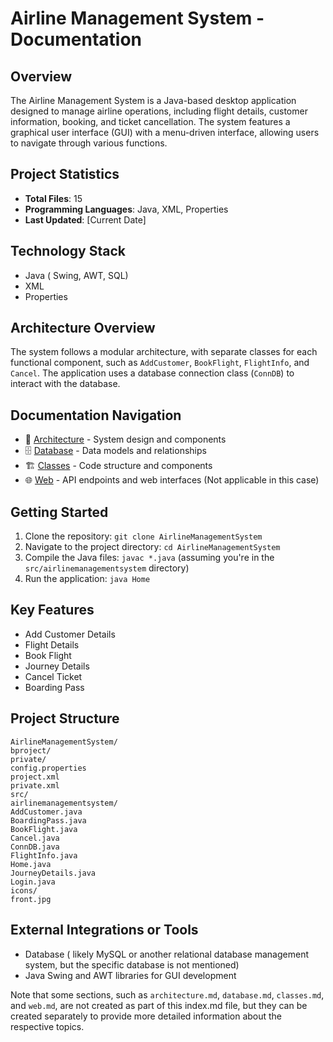 # Airline Management System - Documentation

## Overview
The Airline Management System is a Java-based desktop application designed to manage airline operations, including flight details, customer information, booking, and ticket cancellation. The system features a graphical user interface (GUI) with a menu-driven interface, allowing users to navigate through various functions.

## Project Statistics
- **Total Files**: 15
- **Programming Languages**: Java, XML, Properties
- **Last Updated**: [Current Date]

## Technology Stack
- Java ( Swing, AWT, SQL)
- XML
- Properties

## Architecture Overview
The system follows a modular architecture, with separate classes for each functional component, such as `AddCustomer`, `BookFlight`, `FlightInfo`, and `Cancel`. The application uses a database connection class (`ConnDB`) to interact with the database.

## Documentation Navigation
- 📐 [Architecture](./architecture.md) - System design and components
- 🗄️ [Database](./database.md) - Data models and relationships
- 🏗️ [Classes](./classes.md) - Code structure and components  
- 🌐 [Web](./web.md) - API endpoints and web interfaces (Not applicable in this case)

## Getting Started
1. Clone the repository: `git clone AirlineManagementSystem`
2. Navigate to the project directory: `cd AirlineManagementSystem`
3. Compile the Java files: `javac *.java` (assuming you're in the `src/airlinemanagementsystem` directory)
4. Run the application: `java Home`

## Key Features
- Add Customer Details
- Flight Details
- Book Flight
- Journey Details
- Cancel Ticket
- Boarding Pass

## Project Structure
```
AirlineManagementSystem/
bproject/
private/
config.properties
project.xml
private.xml
src/
airlinemanagementsystem/
AddCustomer.java
BoardingPass.java
BookFlight.java
Cancel.java
ConnDB.java
FlightInfo.java
Home.java
JourneyDetails.java
Login.java
icons/
front.jpg
```

## External Integrations or Tools
- Database ( likely MySQL or another relational database management system, but the specific database is not mentioned)
- Java Swing and AWT libraries for GUI development

Note that some sections, such as `architecture.md`, `database.md`, `classes.md`, and `web.md`, are not created as part of this index.md file, but they can be created separately to provide more detailed information about the respective topics.